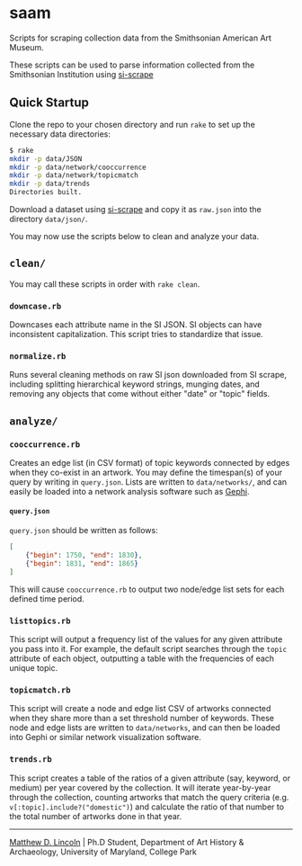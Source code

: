 saam
====

Scripts for scraping collection data from the Smithsonian American Art Museum.

These scripts can be used to parse information collected from the Smithsonian Institution using [si-scrape]

[si-scrape]: https://github.com/mdlincoln/si-scrape

## Quick Startup

Clone the repo to your chosen directory and run `rake` to set up the necessary data directories:

````sh
$ rake
mkdir -p data/JSON
mkdir -p data/network/cooccurrence
mkdir -p data/network/topicmatch
mkdir -p data/trends
Directories built.
````

Download a dataset using [si-scrape] and copy it as `raw.json` into the directory `data/json/`.

You may now use the scripts below to clean and analyze your data.

## `clean/`

You may call these scripts in order with `rake clean`.

### `downcase.rb`

Downcases each attribute name in the SI JSON.
SI objects can have inconsistent capitalization.
This script tries to standardize that issue.

### `normalize.rb`

Runs several cleaning methods on raw SI json downloaded from SI
scrape, including splitting hierarchical keyword strings, munging
dates, and removing any objects that come without either "date" or
"topic" fields.

## `analyze/`

### `cooccurrence.rb`

Creates an edge list (in CSV format) of topic keywords connected by edges when they co-exist in an artwork.
You may define the timespan(s) of your query by writing in `query.json`.
Lists are written to `data/networks/`, and can easily be loaded into a network analysis software such as [Gephi](https://gephi.org).

#### `query.json`

`query.json` should be written as follows:

````json
[
    {"begin": 1750, "end": 1830},
    {"begin": 1831, "end": 1865}
]
````

This will cause `cooccurrence.rb` to output two node/edge list sets for each defined time period.

### `listtopics.rb`

This script will output a frequency list of the values for any given attribute you pass into it.
For example, the default script searches through the `topic` attribute of each object, outputting a table with the frequencies of each unique topic.

### `topicmatch.rb`

This script will create a node and edge list CSV of artworks connected
when they share more than a set threshold number of keywords. These
node and edge lists are written to `data/networks`, and can then be
loaded into Gephi or similar network visualization software.

### `trends.rb`

This script creates a table of the ratios of a given attribute (say,
keyword, or medium) per year covered by the collection. It will
iterate year-by-year through the collection, counting artworks that
match the query criteria (e.g. `v[:topic].include?("domestic")`) and
calculate the ratio of that number to the total number of artworks
done in that year.

***

[Matthew D. Lincoln](http://matthewlincoln.net) | Ph.D Student, Department of Art History & Archaeology, University of Maryland, College Park
